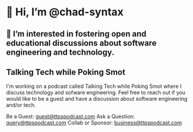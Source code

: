 # 👋 Hi, I’m @chad-syntax
## 👀 I’m interested in fostering open and educational discussions about software engineering and technology.

## Talking Tech while Poking Smot

I'm working on a podcast called Talking Tech while Poking Smot where I discuss technology and sofware engineering.
Feel free to reach out if you would like to be a guest and have a discussion about software engineering and/or tech.

Be a Guest: guest@ttpspodcast.com
Ask a Question: query@ttpspodcast.com
Collab or Sponsor: business@ttpspodcast.com

